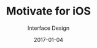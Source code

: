 ---
title: Motivate for iOS
subtitle: Interface Design
image: /uploads/work/motivate/banner.png
date: 2017-01-04
---